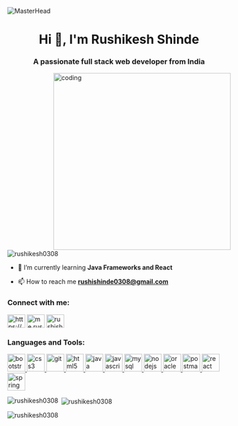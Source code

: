 ![MasterHead](https://img.freepik.com/premium-vector/full-stack-developer-flat-illustration-suitable-web-banners-infographics-book-social-media-other-graphic-assets_210682-78.jpg?w=2000)
<h1 align="center">Hi 👋, I'm Rushikesh Shinde</h1>
<h3 align="center">A passionate full stack web developer from India</h3>
<img align="right" width="400px" src="https://cdn.dribbble.com/users/1162077/screenshots/3848914/programmer.gif" alt="coding" >

<p align="left"> <img src="https://komarev.com/ghpvc/?username=rushikesh0308&label=Profile%20views&color=0e75b6&style=flat" alt="rushikesh0308" /> </p>

- 🌱 I’m currently learning **Java Frameworks and React**

- 📫 How to reach me **rushishinde0308@gmail.com**

<h3 align="left">Connect with me:</h3>
<p align="left">
<a href="https://www.linkedin.com/in/rushikesh03" target="blank"><img align="center" src="https://upload.wikimedia.org/wikipedia/commons/thumb/8/81/LinkedIn_icon.svg/2048px-LinkedIn_icon.svg.png" alt="https://www.linkedin.com/in/rushikesh03" height="30" width="40" /></a>
<a href="https://instagram.com/me.rushikesh" target="blank"><img align="center" src="https://upload.wikimedia.org/wikipedia/commons/thumb/e/e7/Instagram_logo_2016.svg/768px-Instagram_logo_2016.svg.png" alt="me.rushikesh" height="30" width="40" /></a>
<a href="https://www.hackerrank.com/rushishinde0308" target="blank"><img align="center" src="https://upload.wikimedia.org/wikipedia/commons/thumb/4/40/HackerRank_Icon-1000px.png/240px-HackerRank_Icon-1000px.png" alt="rushishinde0308" height="30" width="40" /></a>
</p>

<h3 align="left">Languages and Tools:</h3>
<p align="left"> <a href="https://getbootstrap.com" target="_blank" rel="noreferrer"> <img src="https://www.svgrepo.com/show/330083/bootstrap.svg" alt="bootstrap" width="40" height="40"/> </a> <a href="https://www.w3schools.com/css/" target="_blank" rel="noreferrer"> <img src="https://upload.wikimedia.org/wikipedia/commons/thumb/d/d5/CSS3_logo_and_wordmark.svg/1452px-CSS3_logo_and_wordmark.svg.png" alt="css3" width="40" height="40"/> </a> <a href="https://git-scm.com/" target="_blank" rel="noreferrer"> <img src="https://git-scm.com/images/logos/downloads/Git-Icon-Black.png" alt="git" width="40" height="40"/> </a> <a href="https://www.w3.org/html/" target="_blank" rel="noreferrer"> <img src="https://upload.wikimedia.org/wikipedia/commons/thumb/6/61/HTML5_logo_and_wordmark.svg/2048px-HTML5_logo_and_wordmark.svg.png" alt="html5" width="40" height="40"/> </a> <a href="https://www.java.com" target="_blank" rel="noreferrer"> <img src="https://cdn.worldvectorlogo.com/logos/java.svg" alt="java" width="40" height="40"/> </a> <a href="https://developer.mozilla.org/en-US/docs/Web/JavaScript" target="_blank" rel="noreferrer"> <img src="https://upload.wikimedia.org/wikipedia/commons/thumb/d/d4/Javascript-shield.svg/1200px-Javascript-shield.svg.png" alt="javascript" width="40" height="40"/> </a> <a href="https://www.mysql.com/" target="_blank" rel="noreferrer"> <img src="https://www.svgrepo.com/show/303251/mysql-logo.svg" alt="mysql" width="40" height="40"/> </a> <a href="https://nodejs.org" target="_blank" rel="noreferrer"> <img src="https://p7.hiclipart.com/preview/306/37/167/node-js-javascript-web-application-express-js-computer-software-others.jpg" alt="nodejs" width="40" height="40"/> </a> <a href="https://www.oracle.com/" target="_blank" rel="noreferrer"> <img src="https://logos-world.net/wp-content/uploads/2020/09/Oracle-Symbol.png" alt="oracle" width="40" height="40"/> </a> <a href="https://postman.com" target="_blank" rel="noreferrer"> <img src="https://www.svgrepo.com/download/354202/postman-icon.svg" alt="postman" width="40" height="40"/> </a> <a href="https://reactjs.org/" target="_blank" rel="noreferrer"> <img src="https://cdn.cdnlogo.com/logos/r/85/react.svg" alt="react" width="40" height="40"/> </a> <a href="https://spring.io/" target="_blank" rel="noreferrer"> <img src="https://cdn.worldvectorlogo.com/logos/spring-3.svg" alt="spring" width="40" height="40"/> </a> </p>

<p><img align="left" src="https://github-readme-stats.vercel.app/api/top-langs?username=rushikesh0308&show_icons=true&locale=en&layout=compact" alt="rushikesh0308" /></p>

<p>&nbsp;<img align="center" src="https://github-readme-stats.vercel.app/api?username=rushikesh0308&show_icons=true&locale=en" alt="rushikesh0308" /></p>

<p><img align="center" src="https://github-readme-streak-stats.herokuapp.com/?user=rushikesh0308&" alt="rushikesh0308" /></p>
